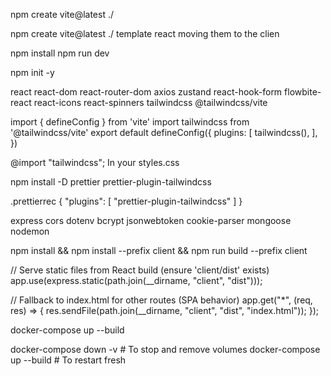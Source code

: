 <!-- Initialize Vite -->
npm create vite@latest ./
<!-- Using template -->
npm create vite@latest ./ template react
moving them to the clien

<!-- Install dependency -->
npm install
npm run dev

<!-- Crate a server folder -->
<!-- Make new package for handling server dependency -->
npm init -y

<!-- Add client Side basic Dependencies -->
react react-dom react-router-dom axios zustand react-hook-form
flowbite-react react-icons react-spinners tailwindcss @tailwindcss/vite

<!-- Tailwind Setup -->
  import { defineConfig } from 'vite'
  import tailwindcss from '@tailwindcss/vite'
  export default defineConfig({
    plugins: [
      tailwindcss(),
    ],
  })

  @import "tailwindcss"; In your styles.css
<!-- Prettier setup -->
npm install -D prettier prettier-plugin-tailwindcss

.prettierrec
{
    "plugins": [
        "prettier-plugin-tailwindcss"
    ]
}
<!-- Add server Side basic Dependencies -->
express cors dotenv bcrypt jsonwebtoken cookie-parser mongoose nodemon

<!-- Build and run in the hosting platform -->
npm install && npm install --prefix client && npm run build --prefix client

// Serve static files from React build (ensure 'client/dist' exists)
app.use(express.static(path.join(__dirname, "client", "dist")));

// Fallback to index.html for other routes (SPA behavior)
app.get("*", (req, res) => {
  res.sendFile(path.join(__dirname, "client", "dist", "index.html"));
});

<!-- Docker -->
docker-compose up --build

docker-compose down -v     # To stop and remove volumes
docker-compose up --build  # To restart fresh
